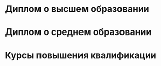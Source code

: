 # Диплом о высшем образовании
<object data="assets/teology.pdf" width="100" type='application/pdf'></object>
# Диплом о среднем образовании
<object data="assets/publishing.pdf" width="100" type='application/pdf'></object>
# Курсы повышения квалификации
<object data="assets/clever.pdf" width="100" type='application/pdf'></object>